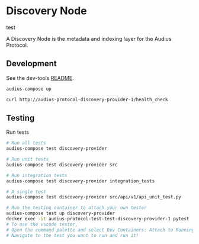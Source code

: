 # Discovery Node

test

A Discovery Node is the metadata and indexing layer for the Audius Protocol.


## Development

See the dev-tools [README](https://github.com/AudiusProject/audius-protocol/tree/main/dev-tools).

```bash
audius-compose up

curl http://audius-protocol-discovery-provider-1/health_check
```


## Testing

Run tests

```bash
# Run all tests
audius-compose test discovery-provider

# Run unit tests
audius-compose test discovery-provider src

# Run integration tests
audius-compose test discovery-provider integration_tests

# A single test
audius-compose test discovery-provider src/api/v1/api_unit_test.py

# Run the testing container to attach your own tester
audius-compose test up discovery-provider
docker exec -it audius-protocol-test-test-discovery-provider-1 pytest
# To use the vscode tester,
# Open the command palette and select Dev Containers: Attach to Running Container
# Navigate to the test you want to run and run it!
```
